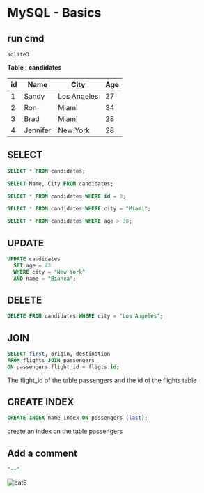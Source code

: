 # MySQL - Basics



## run cmd 

```
sqlite3
```

**Table : candidates**

|id   | Name       | City         | Age |
|-----|------------|--------------|-----|
|1    |Sandy       | Los Angeles  | 27  |
|2    |Ron         | Miami        | 34  |
|3    |Brad        | Miami        | 28  | 
|4    |Jennifer    | New York     | 28  | 

## SELECT 

```sql
SELECT * FROM candidates;
```

```sql
SELECT Name, City FROM candidates;
```

```sql
SELECT * FROM candidates WHERE id = 3;
```

```sql
SELECT * FROM candidates WHERE city = "Miami";
```

```sql
SELECT * FROM candidates WHERE age > 30;
```

## UPDATE

```sql
UPDATE candidates
  SET age = 43
  WHERE city = "New York"
  AND name = "Bianca";
```

## DELETE

```sql
DELETE FROM candidates WHERE city = "Los Angeles";
```

## JOIN

```sql
SELECT first, origin, destination
FROM flights JOIN passengers
ON passengers.flight_id = fligts.id;
```

The flight_id of the table passengers 
and 
the id of the flights table


## CREATE INDEX

```sql
CREATE INDEX name_index ON passengers (last);
```


create an index on the table passengers



## Add a comment

```sql
"--"
```





![cat6](https://pinklillies.github.io/images/cat6.jfif)


